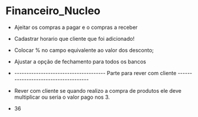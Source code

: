 # Financeiro_Nucleo



* Ajeitar os compras a pagar e o compras a receber
* Cadastrar horario que cliente que foi adicionado!
* Colocar % no campo equivalente ao valor dos desconto;
* Ajustar a opção de fechamento para todos os bancos


* -------------------------------------- Parte para rever com cliente -------------------------------------

* Rever com cliente se quando realizo a compra de produtos ele deve multiplicar ou seria o valor pago nos 3.



* 36 